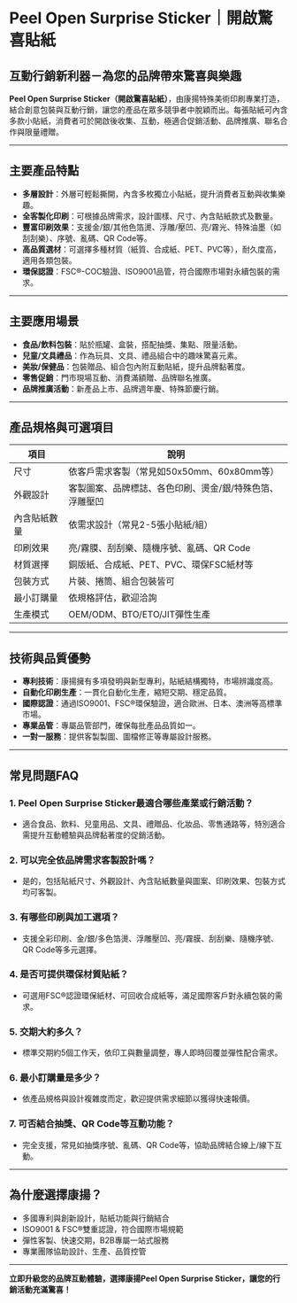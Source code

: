 # Peel Open Surprise Sticker｜開啟驚喜貼紙

## 互動行銷新利器－為您的品牌帶來驚喜與樂趣

**Peel Open Surprise Sticker（開啟驚喜貼紙）**，由康揚特殊美術印刷專業打造，結合創意包裝與互動行銷，讓您的產品在眾多競爭者中脫穎而出。每張貼紙可內含多款小貼紙，消費者可於開啟後收集、互動，極適合促銷活動、品牌推廣、聯名合作與限量禮贈。

---

## 主要產品特點

- **多層設計**：外層可輕鬆撕開，內含多枚獨立小貼紙，提升消費者互動與收集樂趣。
- **全客製化印刷**：可根據品牌需求，設計圖樣、尺寸、內含貼紙款式及數量。
- **豐富印刷效果**：支援金/銀/其他色箔燙、浮雕/壓凹、亮/霧光、特殊油墨（如刮刮樂）、序號、亂碼、QR Code等。
- **高品質選材**：可選擇多種材質（紙質、合成紙、PET、PVC等），耐久度高，適用各類包裝。
- **環保認證**：FSC®-COC驗證、ISO9001品管，符合國際市場對永續包裝的需求。

---

## 主要應用場景

- **食品/飲料包裝**：貼於瓶罐、盒裝，搭配抽獎、集點、限量活動。
- **兒童/文具禮品**：作為玩具、文具、禮品組合中的趣味驚喜元素。
- **美妝/保健品**：包裝贈品、組合包內附互動貼紙，提升品牌黏著度。
- **零售促銷**：門市現場互動、消費滿額贈、品牌聯名推廣。
- **品牌推廣活動**：新產品上市、品牌週年慶、特殊節慶行銷。

---

## 產品規格與可選項目

| 項目             | 說明                                                                 |
|------------------|--------------------------------------------------------------------|
| 尺寸             | 依客戶需求客製（常見如50x50mm、60x80mm等）                        |
| 外觀設計         | 客製圖案、品牌標誌、各色印刷、燙金/銀/特殊色箔、浮雕壓凹           |
| 內含貼紙數量     | 依需求設計（常見2-5張小貼紙/組）                                   |
| 印刷效果         | 亮/霧膜、刮刮樂、隨機序號、亂碼、QR Code                            |
| 材質選擇         | 銅版紙、合成紙、PET、PVC、環保FSC紙材等                             |
| 包裝方式         | 片裝、捲筒、組合包裝皆可                                            |
| 最小訂購量       | 依規格評估，歡迎洽詢                                               |
| 生產模式         | OEM/ODM、BTO/ETO/JIT彈性生產                                        |

---

## 技術與品質優勢

- **專利技術**：康揚擁有多項發明與新型專利，貼紙結構獨特，市場辨識度高。
- **自動化印刷生產**：一貫化自動化生產，縮短交期、穩定品質。
- **國際認證**：通過ISO9001、FSC®環保驗證，適合歐洲、日本、澳洲等高標準市場。
- **專業品管**：專屬品管部門，確保每批產品品質如一。
- **一對一服務**：提供客製製圖、圖檔修正等專屬設計服務。

---

## 常見問題FAQ

### 1. Peel Open Surprise Sticker最適合哪些產業或行銷活動？
- 適合食品、飲料、兒童用品、文具、禮贈品、化妝品、零售通路等，特別適合需提升互動體驗與品牌黏著度的促銷活動。

### 2. 可以完全依品牌需求客製設計嗎？
- 是的，包括貼紙尺寸、外觀設計、內含貼紙數量與圖案、印刷效果、包裝方式均可客製。

### 3. 有哪些印刷與加工選項？
- 支援全彩印刷、金/銀/多色箔燙、浮雕壓凹、亮/霧膜、刮刮樂、隨機序號、QR Code等多元選擇。

### 4. 是否可提供環保材質貼紙？
- 可選用FSC®認證環保紙材、可回收合成紙等，滿足國際客戶對永續包裝的需求。

### 5. 交期大約多久？
- 標準交期約5個工作天，依印工與數量調整，專人即時回覆並彈性配合需求。

### 6. 最小訂購量是多少？
- 依產品規格與設計複雜度而定，歡迎提供需求細節以獲得快速報價。

### 7. 可否結合抽獎、QR Code等互動功能？
- 完全支援，常見如抽獎序號、亂碼、QR Code等，協助品牌結合線上/線下互動。

---

## 為什麼選擇康揚？

- 多國專利與創新設計，貼紙功能與行銷結合
- ISO9001 & FSC®雙重認證，符合國際市場規範
- 彈性客製、快速交期，B2B專屬一站式服務
- 專業團隊協助設計、生產、品質控管

---

**立即升級您的品牌互動體驗，選擇康揚Peel Open Surprise Sticker，讓您的行銷活動充滿驚喜！**